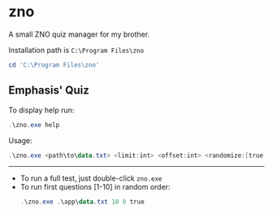 # zno

A small ZNO quiz manager for my brother.

Installation path is `C:\Program Files\zno`

```powershell
cd 'C:\Program Files\zno'
```

## Emphasis' Quiz

To display help run:
```powershell
.\zno.exe help
```

Usage:
```powershell
.\zno.exe <path\to\data.txt> <limit:int> <offset:int> <randomize:[true|false]>
```

---

- To run a full test, just double-click `zno.exe`
- To run first questions [1-10] in random order:
  ```powershell
  .\zno.exe .\app\data.txt 10 0 true
  ```
